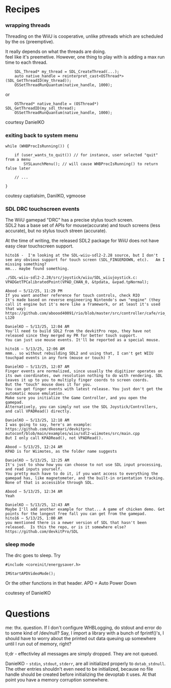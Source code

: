 
# Recipes

### wrapping threads

Threading on the WiiU is cooperative, unlike pthreads which are scheduled by the os (preemptive).

It really depends on what the threads are doing.   
feel like it's preemetive.  However, one thing to play with is adding a max
run time to each thread.

```
    SDL_Thread* my_thread = SDL_CreateThread(...);
    auto native_handle = reinterpret_cast<OSThread*>(SDL_GetThreadID(my_thread));
    OSSetThreadRunQuantum(native_handle, 1000);
```

or

```
    OSThread* native_handle = (OSThread*) SDL_GetThreadID(my_sdl_thread);
    OSSetThreadRunQuantum(native_handle, 1000);
```

courtesy DanielKO

### exiting back to system menu


```
while (WHBProcIsRunning()) {

    if (user_wants_to_quit()) // for instance, user selected "quit" from a menu
        SYSLaunchMenu(); // will cause WHBProcIsRunning() to return false later

    // ...

}
```

coutesy captialsim, DanilKO, vgmoose

### SDL DRC touchscreen events

The WiiU gamepad "DRC" has a precise stylus touch screen.  
SDL2 has a base set of APIs for mouse(accurate) and touch screens (less accurate),
but no stylus touch streen (accurate).

At the time of writing, the released SDL2 package for WiiU does not have 
easy clear touchscreen support.

```
hito16 -  I'm looking at the SDL-wiiu-sdl2-2.28 source, but I don't see any obvious support for touch screen (SDL_FINGERDOWN, etc).   Am I missing something?
mm... maybe found something.

./SDL-wiiu-sdl2-2.28/src/joystick/wiiu/SDL_wiiujoystick.c:        VPADGetTPCalibratedPoint(VPAD_CHAN_0, &tpdata, &vpad.tpNormal);

Abood — 5/12/25, 11:29 PM
If you want another reference for touch controls, check RIO
It's made based on reverse engineering Nintendo's own "engine" (they call it engine but it's more like a framework, or at least it's used that way)
https://github.com/aboood40091/rio/blob/master/src/controller/cafe/rio_CafeDRCControllerCafe.cpp#L73-L120

DanielKO — 5/13/25, 12:04 AM
You'll need to build SDL2 from the devkitPro repo, they have not released since they merged my PR for better touch support.
You can just use mouse events. It'll be reported as a special mouse.

hito16 — 5/13/25, 12:06 AM
mmm.. so without rebuilding SDL2 and using that, I can't get WIIU touchpad events in any form (mouse or touch) ?

DanielKO — 5/13/25, 12:07 AM
Finger events are normalized, since usually the digitizer operates on its own coordinates, own resolution nothing to do with rendering. SDL leaves it up to you to multiply finger coords to screen coords.
But the "touch" mouse does it for you.
You can get finger events with latest release. You just don't get the automatic mouse emulation.
Make sure you initialize the Game Controller, and you open the gamepad.
Alternatively, you can simply not use the SDL Joystick/Controllers, and call VPADRead() directly.

DanielKO — 5/13/25, 12:18 AM
I was going to say, here's an example: https://github.com/dkosmari/devkitpro-autoconf/blob/main/examples/wiiu/sdl2-wiimotes/src/main.cpp
But I only call KPADRead(), not VPADRead().

Abood — 5/13/25, 12:24 AM
KPAD is for Wiimotes, as the folder name suggests

DanielKO — 5/13/25, 12:25 AM
It's just to show how you can choose to not use SDL input processing, and read inputs yourself.
You pretty much have to do it, if you want access to everything the gamepad has, like magnetometer, and the built-in orientation tracking. None of that is accessible through SDL.

Abood — 5/13/25, 12:34 AM
Yeah

DanielKO — 5/13/25, 12:43 AM
Maybe I'll add another example for that... A game of chicken demo. Get points for the longest free fall you can get from the gamepad.
hito16 — 5/13/25, 1:00 AM
you mentioned there is a newer version of SDL that hasn't been released.  Is this the repo, or is it somewhere else?  https://github.com/devkitPro/SDL
```

### sleep mode

The drc goes to sleep.  Try 

```
#include <coreinit/energysaver.h>

IMStartAPDVideoMode();
```

Or the other functions in that header. 
APD = Auto Power Down

coutesey of DanielKO



# Questions

me: thx. question.  If I don't configure WHBLogging,  do stdout and error do to some kind of /dev/null?  Say, I import a library with a bunch of fprintf()'s, I should have to worry about the printed out data queuing up somewhere until I run out of memory, right?

tl;dr - effectivley all messages are simply dropped.  They are not queued.

DanielKO - `stdin`, `stdout`, `stderr`, are all initialized properly to `dotab_stdnull`. The other entries shouldn't even need to be initialized, because no file handle should be created before initializing the devoptab it uses. At that point you have a memory corruption somewhere.

